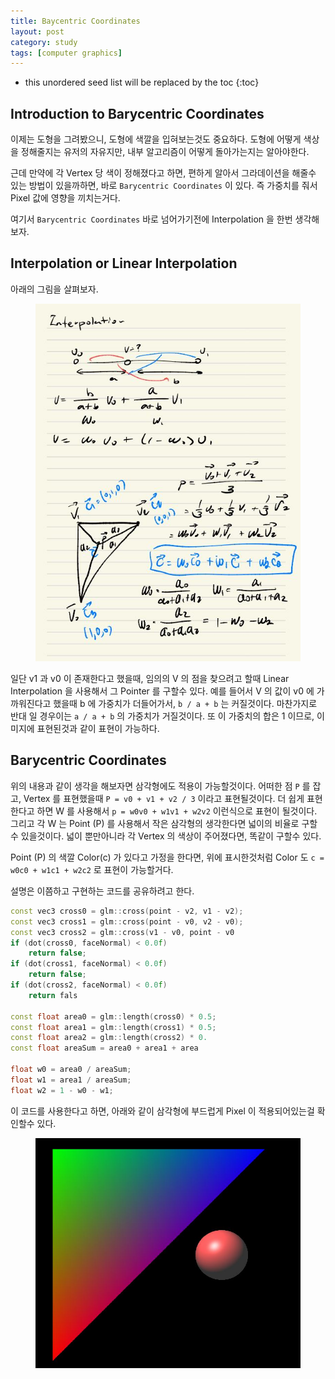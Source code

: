 ```yaml
---
title: Baycentric Coordinates
layout: post
category: study
tags: [computer graphics]
---
```


* this unordered seed list will be replaced by the toc
{:toc}

## Introduction to Barycentric Coordinates

이제는 도형을 그려봤으니, 도형에 색깔을 입혀보는것도 중요하다. 도형에 어떻게 색상을 정해줄지는 유저의 자유지만, 내부 알고리즘이 어떻게 돌아가는지는 알아야한다.

근데 만약에 각 Vertex 당 색이 정해졌다고 하면, 편하게 알아서 그라데이션을 해줄수 있는 방법이 있을까하면, 바로 `Barycentric Coordinates` 이 있다. 즉 가중치를 줘서 Pixel 값에 영향을 끼치는거다.

여기서 `Barycentric Coordinates` 바로 넘어가기전에 Interpolation 을 한번 생각해보자.

## Interpolation or Linear Interpolation

아래의 그림을 살펴보자.

<figure>
  <img src = "../../../assets/img/photo/4-27-2023/note.JPG">
</figure>

일단 v1 과 v0 이 존재한다고 했을때, 임의의 V 의 점을 찾으려고 할때 Linear Interpolation 을 사용해서 그 Pointer 를 구할수 있다. 예를 들어서 V 의 값이 v0 에 가까워진다고 했을때 b 에 가중치가 더들어가서, `b / a + b` 는 커질것이다. 마찬가지로 반대 일 경우이는 `a / a + b` 의 가중치가 거질것이다.
또 이 가중치의 합은 1 이므로, 이미지에 표현된것과 같이 표현이 가능하다.

## Barycentric Coordinates

위의 내용과 같이 생각을 해보자면 삼각형에도 적용이 가능할것이다. 어떠한 점 `P` 를 잡고, Vertex 를 표현했을때 `P = v0 + v1 + v2 / 3` 이라고 표현될것이다. 더 쉽게 표현한다고 하면 W 를 사용해서 `p = w0v0 + w1v1 + w2v2` 이런식으로 표현이 될것이다. 그리고 각 W 는 Point (P) 를 사용해서 작은 삼각형의 생각한다면 넓이의 비율로 구할수 있을것이다. 넓이 뿐만아니라 각 Vertex 의 색상이 주어졌다면, 똑같이 구할수 있다.

Point (P) 의 색깔 Color(c) 가 있다고 가정을 한다면, 위에 표시한것처럼 Color 도 `c = w0c0 + w1c1 + w2c2` 로 표현이 가능할거다.

설명은 이쯤하고 구현하는 코드를 공유하려고 한다.

```c++
const vec3 cross0 = glm::cross(point - v2, v1 - v2);
const vec3 cross1 = glm::cross(point - v0, v2 - v0);
const vec3 cross2 = glm::cross(v1 - v0, point - v0
if (dot(cross0, faceNormal) < 0.0f)
    return false;
if (dot(cross1, faceNormal) < 0.0f)
    return false;
if (dot(cross2, faceNormal) < 0.0f)
    return fals

const float area0 = glm::length(cross0) * 0.5;
const float area1 = glm::length(cross1) * 0.5;
const float area2 = glm::length(cross2) * 0.
const float areaSum = area0 + area1 + area

float w0 = area0 / areaSum;
float w1 = area1 / areaSum;
float w2 = 1 - w0 - w1;
```

이 코드를 사용한다고 하면, 아래와 같이 삼각형에 부드럽게 Pixel 이 적용되어있는걸 확인할수 있다.

<figure>
  <img src = "../../../assets/img/photo/4-27-2023/barycentric_coordinates.JPG">
</figure>